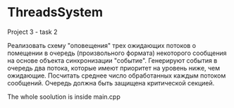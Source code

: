 # ThreadsSystem

Project 3 - task 2

Реализовать схему "оповещения" трех ожидающих потоков о помещении в очередь (произвольного формата) 
некоторого сообщения на основе объекта синхронизации "событие". Генерируют события в очередь два потока, 
которые имеют приоритет на уровень ниже, чем ожидающие. Посчитать среднее число обработанных каждым 
потоком сообщений. Очередь должна быть защищена критической секцией.

The whole soolution is inside main.cpp
